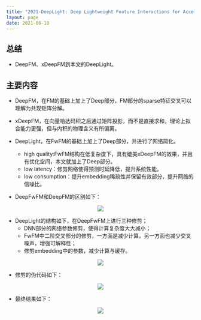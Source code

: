 ```yaml
---
title: "2021-DeepLight: Deep Lightweight Feature Interactions for Accelerating CTR Predictions in Ad Serving"
layout: page
date: 2021-06-18
---
```


## 总结

- DeepFM、xDeepFM到本文的DeepLight。

## 主要内容

- DeepFM，在FM的基础上加上了Deep部分，FM部分的sparse特征交叉可以理解为共现矩阵分解。
- xDeepFM，在向量哈达码积之后通过矩阵投影，而不是直接求和，理论上拟合能力更强，但与内积的物理含义有所偏离。
- DeepLight，在FwFM的基础上加上了Deep部分，并进行了网络简化。
    - high quality:FwFM结构在低复杂度下，具有媲美xDeepFM的效果，并且有优化空间，本文就加上了Deep部分。
    - low latency：修剪网络使得预测时延降低，提升系统性能。
    - low consumption：提升embedding稀疏性并保留有效部分，提升网络的信噪比。
    
- DeepFwFM和DeepFM的区别如下：
<div style="text-align: center"><img src="/wiki/attach/images/DeepLight-01.png" style="max-width:500px"></div>

- DeepLight的结构如下，在DeepFwFM上进行三种修剪；
    - DNN部分的网络参数修剪，使得计算复杂度大大减小；
    - FwFM中二阶交叉部分的修剪，一方面是减少计算，另一方面也减少交叉噪声，增强可解释性；
    - 修剪embedding中的参数，减少计算与缓存。

<div style="text-align: center"><img src="/wiki/attach/images/DeepLight-02.png" style="max-width:300px"></div>

- 修剪的伪代码如下：
<div style="text-align: center"><img src="/wiki/attach/images/DeepLight-03.png" style="max-width:500px"></div>

- 最终结果如下：
<div style="text-align: center"><img src="/wiki/attach/images/DeepLight-04.png" style="max-width:700px"></div>
